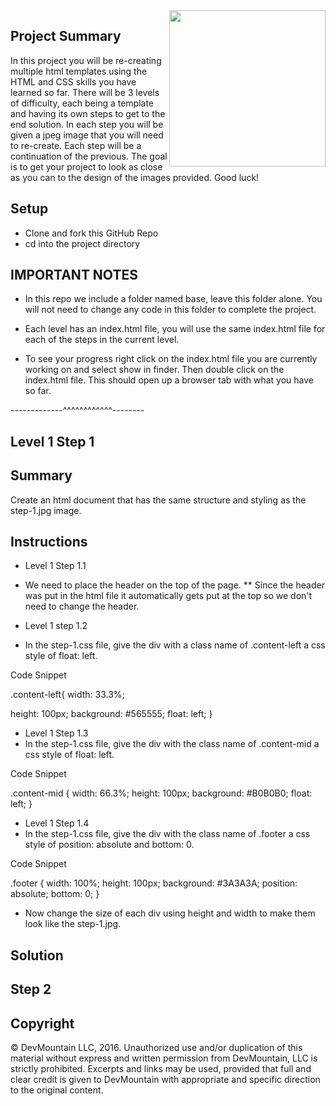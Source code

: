<!-- # HTML-CSS-Practice-Problems

<img src="https://devmounta.in/img/logowhiteblue.png" width="250" align="right">


##Objective

Understand HTML & CSS

##Directions

* Fork this repo then clone your fork onto your local machine.
* Each level is broken up into three steps. Each step contains an image and a css file.
* The objective is to have a finished product that looks as close to the design as possible.
* Inside the index.html file you  will see the different practice problems. For example Step-1.1 would be step 1 question 1.
* Start with level 1 step 1 question 1 and work your way through the problems
* Your first step should be connecting your CSS files to the index.html
* In every level we have included the possible solution folder please only look at this as a last resort or if you are finished with all the steps and want to see how your solution compares -->

<img src="https://devmounta.in/img/logowhiteblue.png" width="250" align="right">

## Project Summary

In this project you will be re-creating multiple html templates using the HTML and CSS skills you have learned so far. There will be 3 levels of difficulty, each being a template and having its own steps to get to the end solution. In each step you will be given a jpeg image that you will need to re-create. Each step will be a continuation of the previous. The goal is to get your project to look as close as you can to the design of the images provided. Good luck!

## Setup

* Clone and fork this GitHub Repo
* cd into the project directory

## IMPORTANT NOTES

* In this repo we include a folder named base, leave this folder alone. You will not need to change any code in this folder to complete the project.

* Each level has an index.html file, you will use the same index.html file for each of the steps in the current level.

* To see your progress right click on the index.html file you are currently working on and select show in finder. Then double click on the index.html file. This should open up a browser tab with what you have so far.

-------------^^^^^^^^^^^^--------

## Level 1 Step 1

## Summary

Create an html document that has the same structure and styling as the step-1.jpg image.

## Instructions

* Level 1 Step 1.1
* We need to place the header on the top of the page.
** Since the header was put in the html file it automatically gets put at the top so we don't need to change the header.

* Level 1 step 1.2
* In the step-1.css file, give the div with a class name of .content-left a css style of float: left.

Code Snippet

.content-left{
  width: 33.3%;
  <!--this height is a placeholder. You will need to make some adjustments to get this container to look like the design -->
  height: 100px;
  background: #565555;
  float: left;
}

* Level 1 Step 1.3
* In the step-1.css file, give the div with the class name of .content-mid a css style of float: left.

Code Snippet

.content-mid {
    width: 66.3%;
    <!--this height is a placeholder. You will need to make some adjustment to get this container to look like the design -->
    height: 100px;
    background: #B0B0B0;
    float: left;
}

* Level 1 Step 1.4
* In the step-1.css file, give the div with the class name of .footer a css style of position: absolute and bottom: 0.

Code Snippet

.footer {
    width: 100%;
    height: 100px;
    background: #3A3A3A;
    position: absolute;
    bottom: 0;
}

* Now change the size of each div using height and width to make them look like the step-1.jpg.









## Solution

## Step 2

## Copyright

© DevMountain LLC, 2016. Unauthorized use and/or duplication of this material without express and written permission from DevMountain, LLC is strictly prohibited. Excerpts and links may be used, provided that full and clear credit is given to DevMountain with appropriate and specific direction to the original content.
